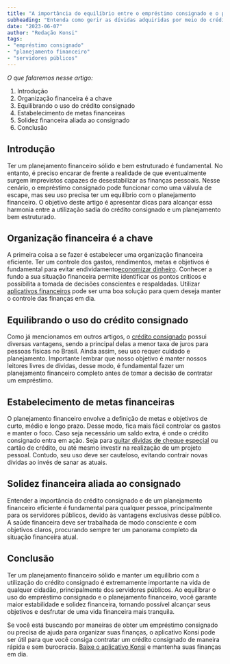 ```yaml
---
title: "A importância do equilíbrio entre o empréstimo consignado e o planejamento financeiro"
subheading: "Entenda como gerir as dívidas adquiridas por meio do crédito consignado e como se planejar financeiramente para alcançar objetivos de longo prazo."
date: "2023-06-07"
author: "Redação Konsi"
tags:
- "empréstimo consignado"
- "planejamento financeiro"
- "servidores públicos"
---
```


_O que falaremos nesse artigo:_
1. Introdução
2. Organização financeira é a chave
3. Equilibrando o uso do crédito consignado
4. Estabelecimento de metas financeiras
5. Solidez financeira aliada ao consignado
6. Conclusão

## Introdução

Ter um planejamento financeiro sólido e bem estruturado é fundamental. No entanto, é preciso encarar de frente a realidade de que eventualmente surgem imprevistos capazes de desestabilizar as finanças pessoais. Nesse cenário, o empréstimo consignado pode funcionar como uma válvula de escape, mas seu uso precisa ter um equilíbrio com o planejamento financeiro. O objetivo deste artigo é apresentar dicas para alcançar essa harmonia entre a utilização sadia do crédito consignado e um planejamento bem estruturado.

## Organização financeira é a chave

A primeira coisa a se fazer é estabelecer uma organização financeira eficiente. Ter um controle dos gastos, rendimentos, metas e objetivos é fundamental para evitar endividamento[economizar dinheiro](https://www.konsi.com.br/postagens/7-dicas-para-servidores-publicos-economizarem-dinheiro). Conhecer a fundo a sua situação financeira permite identificar os pontos críticos e possibilita a tomada de decisões conscientes e respaldadas. Utilizar [aplicativos financeiros](https://www.konsi.com.br/postagens/aplicativo-de-controle-financeiro-confira-otimas-opcoes) pode ser uma boa solução para quem deseja manter o controle das finanças em dia.

## Equilibrando o uso do crédito consignado

Como já mencionamos em outros artigos, o [crédito consignado](https://www.konsi.com.br/postagens/5-motivos-para-escolher-o-credito-consignado-publico) possui diversas vantagens, sendo a principal delas a menor taxa de juros para pessoas físicas no Brasil. Ainda assim, seu uso requer cuidado e planejamento. Importante lembrar que nosso objetivo é manter nossos leitores livres de dívidas, desse modo, é fundamental fazer um planejamento financeiro completo antes de tomar a decisão de contratar um empréstimo.

## Estabelecimento de metas financeiras

O planejamento financeiro envolve a definição de metas e objetivos de curto, médio e longo prazo. Desse modo, fica mais fácil controlar os gastos e manter o foco. Caso seja necessário um saldo extra, é onde o crédito consignado entra em ação. Seja para [quitar dívidas de cheque especial](https://www.konsi.com.br/postagens/como-sair-do-cheque-especial-como-servidor-publico-estratgias-eficientes) ou cartão de crédito, ou até mesmo investir na realização de um projeto pessoal. Contudo, seu uso deve ser cauteloso, evitando contrair novas dívidas ao invés de sanar as atuais.

## Solidez financeira aliada ao consignado

Entender a importância do crédito consignado e de um planejamento financeiro eficiente é fundamental para qualquer pessoa, principalmente para os servidores públicos, devido às vantagens exclusivas desse público. A saúde financeira deve ser trabalhada de modo consciente e com objetivos claros, procurando sempre ter um panorama completo da situação financeira atual.

## Conclusão

Ter um planejamento financeiro sólido e manter um equilíbrio com a utilização do crédito consignado é extremamente importante na vida de qualquer cidadão, principalmente dos servidores públicos. Ao equilibrar o uso do empréstimo consignado e o planejamento financeiro, você garante maior estabilidade e solidez financeira, tornando possível alcançar seus objetivos e desfrutar de uma vida financeira mais tranquila.

Se você está buscando por maneiras de obter um empréstimo consignado ou precisa de ajuda para organizar suas finanças, o aplicativo Konsi pode ser útil para que você consiga contratar um crédito consignado de maneira rápida e sem burocracia. [Baixe o aplicativo Konsi](https://www.konsi.com.br/) e mantenha suas finanças em dia.